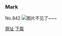 ### Mark
No.842
![图片不见了~~~](https://imgs.xkcd.com/comics/mark.png)

[原址](https://xkcd.com//842) [下载](https://imgs.xkcd.com/comics/mark.png)

